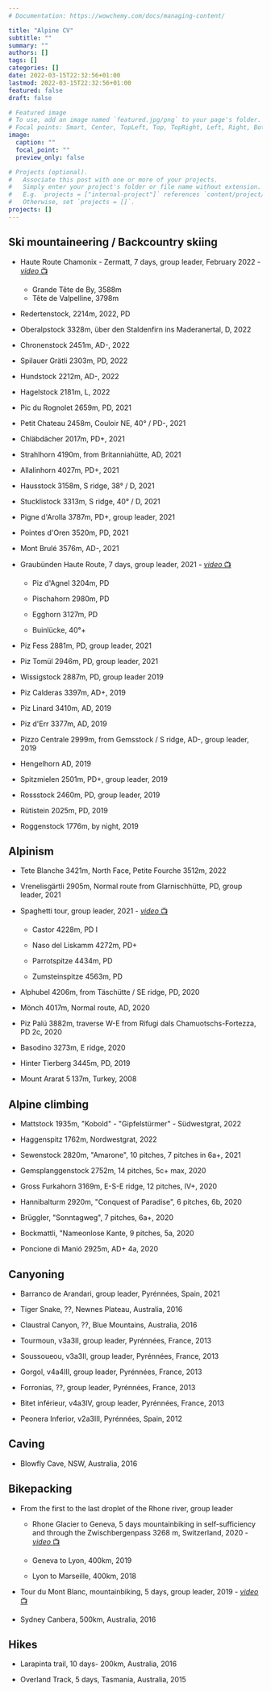 ```yaml
---
# Documentation: https://wowchemy.com/docs/managing-content/

title: "Alpine CV"
subtitle: ""
summary: ""
authors: []
tags: []
categories: []
date: 2022-03-15T22:32:56+01:00
lastmod: 2022-03-15T22:32:56+01:00
featured: false
draft: false

# Featured image
# To use, add an image named `featured.jpg/png` to your page's folder.
# Focal points: Smart, Center, TopLeft, Top, TopRight, Left, Right, BottomLeft, Bottom, BottomRight.
image:
  caption: ""
  focal_point: ""
  preview_only: false

# Projects (optional).
#   Associate this post with one or more of your projects.
#   Simply enter your project's folder or file name without extension.
#   E.g. `projects = ["internal-project"]` references `content/project/deep-learning/index.md`.
#   Otherwise, set `projects = []`.
projects: []
---
```


## Ski mountaineering / Backcountry skiing
  * Haute Route Chamonix - Zermatt, 7 days, group leader, February 2022 - [*video* 📺](https://www.youtube.com/watch?v=CfwHbL9e0kQ&list=PL6uty1R0qERWbpkLSbkEJXP4q8Z1FCSO8)
    * Grande Tête de By, 3588m
    * Tête de Valpelline, 3798m

  * Redertenstock, 2214m, 2022, PD

  * Oberalpstock 3328m, über den Staldenfirn ins Maderanertal, D, 2022

  * Chronenstock 2451m, AD-, 2022

  * Spilauer Grätli 2303m, PD, 2022

  * Hundstock 2212m, AD-, 2022

  * Hagelstock 2181m, L, 2022

  * Pic du Rognolet 2659m, PD, 2021

  * Petit Chateau 2458m, Couloir NE, 40° / PD-, 2021

  * Chläbdächer 2017m, PD+, 2021

  * Strahlhorn 4190m, from Britanniahütte, AD, 2021
  
  * Allalinhorn 4027m, PD+, 2021 

  * Hausstock 3158m, S ridge, 38° / D, 2021

  * Stucklistock 3313m, S ridge, 40° / D, 2021

  * Pigne d'Arolla 3787m, PD+, group leader, 2021

  * Pointes d'Oren 3520m, PD, 2021

  * Mont Brulé 3576m, AD-, 2021

  * Graubünden Haute Route, 7 days, group leader, 2021 - [*video* 📺](https://www.youtube.com/watch?v=-AAVG_6zCjQ)
    
    * Piz d'Agnel 3204m, PD

    * Pischahorn 2980m, PD

    * Egghorn 3127m, PD

    * Buinlücke, 40°+

  * Piz Fess 2881m, PD, group leader, 2021

  * Piz Tomül 2946m, PD, group leader, 2021

  * Wissigstock 2887m, PD, group leader 2019

  * Piz Calderas 3397m, AD+, 2019

  * Piz Linard 3410m, AD, 2019

  * Piz d'Err 3377m, AD, 2019

  * Pizzo Centrale 2999m, from Gemsstock / S ridge, AD-, group leader, 2019

  * Hengelhorn AD, 2019

  * Spitzmielen 2501m, PD+, group leader, 2019

  * Rossstock 2460m, PD, group leader, 2019

  * Rütistein 2025m, PD, 2019

  * Roggenstock 1776m, by night, 2019

## Alpinism

  * Tete Blanche 3421m, North Face, Petite Fourche 3512m, 2022

  * Vrenelisgärtli 2905m, Normal route from Glarnischhütte, PD, group leader, 2021

  * Spaghetti tour, group leader, 2021 - [*video* 📺](https://www.youtube.com/watch?v=sVtr_m1H1II)

    * Castor 4228m, PD I

    * Naso del Liskamm 4272m, PD+

    * Parrotspitze 4434m, PD

    * Zumsteinspitze 4563m, PD

  * Alphubel 4206m, from Täschütte / SE ridge, PD, 2020

  * Mönch 4017m, Normal route, AD, 2020

  * Piz Palü 3882m, traverse W-E from Rifugi dals Chamuotschs-Fortezza, PD 2c, 2020

  * Basodino 3273m, E ridge, 2020

  * Hinter Tierberg 3445m, PD, 2019

  * Mount Ararat 5 137m, Turkey, 2008


## Alpine climbing

  * Mattstock 1935m, "Kobold" - "Gipfelstürmer" - Südwestgrat, 2022

  * Haggenspitz 1762m, Nordwestgrat, 2022

  * Sewenstock 2820m, "Amarone", 10 pitches, 7 pitches in 6a+, 2021

  * Gemsplanggenstock 2752m, 14 pitches, 5c+ max, 2020

  * Gross Furkahorn 3169m, E-S-E ridge, 12 pitches, IV+, 2020

  * Hannibalturm 2920m, "Conquest of Paradise", 6 pitches, 6b, 2020

  * Brüggler, "Sonntagweg", 7 pitches, 6a+, 2020

  * Bockmattli, "Nameonlose Kante, 9 pitches, 5a, 2020

  * Poncione di Manió 2925m, AD+ 4a, 2020 


## Canyoning

  * Barranco de Arandari, group leader, Pyrénnées, Spain, 2021

  * Tiger Snake, ??, Newnes Plateau, Australia, 2016

  * Claustral Canyon, ??, Blue Mountains, Australia, 2016

  * Tourmoun, v3a3II, group leader, Pyrénnées, France, 2013

  * Soussoueou, v3a3II, group leader, Pyrénnées, France, 2013

  * Gorgol, v4a4III, group leader, Pyrénnées, France, 2013

  * Forronías, ??, group leader, Pyrénnées, France, 2013

  * Bitet inférieur, v4a3IV, group leader, Pyrénnées, France, 2013

  * Peonera Inferior, v2a3III, Pyrénnées, Spain, 2012


## Caving

  * Blowfly Cave, NSW, Australia, 2016

## Bikepacking 

  * From the first to the last droplet of the Rhone river, group leader

      * Rhone Glacier to Geneva, 5 days mountainbiking in self-sufficiency and through the Zwischbergenpass 3268 m, Switzerland, 2020 - [*video* 📺](https://www.youtube.com/watch?v=gHgxTTPf2Vc)

      * Geneva to Lyon, 400km, 2019

      * Lyon to Marseille, 400km, 2018

  * Tour du Mont Blanc, mountainbiking, 5 days, group leader, 2019 - [*video* 📺](https://www.youtube.com/watch?v=LEumD6ZbYU0)

  * Sydney Canbera, 500km, Australia, 2016
    

## Hikes

  * Larapinta trail, 10 days- 200km, Australia, 2016

  * Overland Track, 5 days, Tasmania, Australia, 2015
